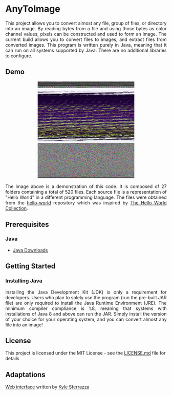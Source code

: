 # AnyToImage

<p align="justify">
This project allows you to convert almost any file, group of files, or directory into an image.
By reading bytes from a file and using those bytes as color channel values, pixels can be constructed and used to form an image.
The current build allows you to convert files to images, and extract files from converted images.
This program is written purely in Java, meaning that it can run on all systems supported by Java. 
There are no additional libraries to configure.
</p>

## Demo

<p align="center">
  <img src="AnyToImage/demo/Output/Demo.png" width="60%" />
</p>

<p align="justify">
The image above is a demonstration of this code. 
It is composed of 27 folders containing a total of 520 files.
Each source file is a representation of "Hello World" in a different programming language.
The files were obtained from the <a href="https://github.com/leachim6/hello-world">hello-world</a> repository
which was inspired by <a href="https://helloworldcollection.github.io/">The Hello World Collection</a>.
</p>

## Prerequisites

### Java
* [Java Downloads](http://www.oracle.com/technetwork/java/javase/downloads/index.html)

## Getting Started

### Installing Java
<p align="justify">
Installing the Java Development Kit (JDK) is only a requirement for developers. 
Users who plan to solely use the program (run the pre-built JAR file) are only required to install the Java Runtime Environment (JRE). 
The minimum compiler compliance is 1.8, meaning that systems with installations of Java 8 and above can run the JAR. 
Simply install the version of your choice for your operating system, and you can convert almost any file into an image!
</p>

## License
This project is licensed under the MIT License - see the [LICENSE.md](LICENSE.md) file for details

## Adaptations
[Web interface](https://img.kyle.tools/) written by [Kyle  Sferrazza](https://github.com/kylesferrazza)
